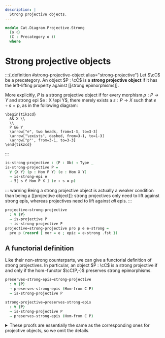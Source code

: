 ```yaml
---
description: |
  Strong projective objects.
---
```

<!--
```agda
open import Cat.Diagram.Coproduct.Copower
open import Cat.Diagram.Coproduct.Indexed
open import Cat.Functor.Morphism
open import Cat.Diagram.Zero
open import Cat.Functor.Hom
open import Cat.Prelude

open import Data.Set.Projective
open import Data.Set.Surjection
open import Data.Dec

import Cat.Diagram.Separator.Strong
import Cat.Diagram.Projective
import Cat.Morphism.StrongEpi
import Cat.Reasoning
```
-->
```agda
module Cat.Diagram.Projective.Strong
  {o ℓ}
  (C : Precategory o ℓ)
  where
```

<!--
```agda
open Cat.Diagram.Projective C
open Cat.Morphism.StrongEpi C
open Cat.Reasoning C
```
-->

# Strong projective objects

:::{.definition #strong-projective-object alias="strong-projective"}
Let $\cC$ be a precategory. An object $P : \cC$ is a
**strong projective object** if it has the left-lifting property against
[[strong epimorphisms]].

More explicitly, $P$ is a strong projective object if for every
morphism $p : P \to Y$ and strong epi $e : X \epi Y$, there merely exists
a $s : P \to X$ such that $e \circ s = p$, as in the following diagram:

~~~{.quiver}
\begin{tikzcd}
  && X \\
  \\
  P && Y
  \arrow["e", two heads, from=1-3, to=3-3]
  \arrow["\exists", dashed, from=3-1, to=1-3]
  \arrow["p"', from=3-1, to=3-3]
\end{tikzcd}
~~~
:::

```agda
is-strong-projective : (P : Ob) → Type _
is-strong-projective P =
  ∀ {X Y} (p : Hom P Y) (e : Hom X Y)
  → is-strong-epi e
  → ∃[ s ∈ Hom P X ] (e ∘ s ≡ p)
```

::: warning
Being a strong projective object is actually a weaker condition than
being a [[projective object]]: strong projectives only need to lift
against strong epis, whereas projectives need to lift against *all* epis.
:::

```agda
projective→strong-projective
  : ∀ {P}
  → is-projective P
  → is-strong-projective P
projective→strong-projective pro p e e-strong =
  pro p (record { mor = e ; epic = e-strong .fst })
```

## A functorial definition

Like their non-strong counterparts, we can give a functorial definition of
strong projectives. In particular, an object $P : \cC$ is a strong projective
if and only if the $\hom$-functor $\cC(P,-)$ preserves strong epimorphisms.

```agda
preserves-strong-epis→strong-projective
  : ∀ {P}
  → preserves-strong-epis (Hom-from C P)
  → is-strong-projective P

strong-projective→preserves-strong-epis
  : ∀ {P}
  → is-strong-projective P
  → preserves-strong-epis (Hom-from C P)
```

<details>
<summary>These proofs are essentially the same as the corresponding
ones for projective objects, so we omit the details.
</summary>
```agda
preserves-strong-epis→strong-projective {P = P} hom-epi {X = X} {Y = Y} p e e-strong =
  epi→surjective (el! (Hom P X)) (el! (Hom P Y))
    (e ∘_)
    (λ {c} → hom-epi e-strong .fst {c = c})
    p

strong-projective→preserves-strong-epis {P = P} pro {X} {Y} {f = f} f-strong =
    surjective→strong-epi (el! (Hom P X)) (el! (Hom P Y)) (f ∘_) $ λ p →
    pro p f f-strong
```
</details>

## Closure of strong projectives

Like projective objects, strong projectives are closed under coproducts
indexed by [[set-projective]] types and retracts.

```agda
indexed-coproduct-strong-projective
  : ∀ {κ} {Idx : Type κ}
  → {P : Idx → Ob} {∐P : Ob} {ι : ∀ i → Hom (P i) ∐P}
  → is-set-projective Idx ℓ
  → (∀ i → is-strong-projective (P i))
  → is-indexed-coproduct C P ι
  → is-strong-projective ∐P

retract→strong-projective
  : ∀ {R P}
  → is-strong-projective P
  → (s : Hom R P)
  → has-retract s
  → is-strong-projective R
```

<details>
<summary>These proofs are more or less identical to the corresponding
ones for projective objects.
</summary>
```agda
indexed-coproduct-strong-projective {P = P} {ι = ι} Idx-pro P-pro coprod {X = X} {Y = Y} p e e-strong = do
  s ← Idx-pro
        (λ i → Σ[ sᵢ ∈ Hom (P i) X ] (e ∘ sᵢ ≡ p ∘ ι i)) (λ i → hlevel 2)
        (λ i → P-pro i (p ∘ ι i) e e-strong)
  pure (match (λ i → s i .fst) , unique₂ (λ i → pullr commute ∙ s i .snd))
  where open is-indexed-coproduct coprod

retract→strong-projective P-pro s r p e e-strong = do
  (t , t-factor) ← P-pro (p ∘ r .retract) e e-strong
  pure (t ∘ s , pulll t-factor ∙ cancelr (r .is-retract))
```
</details>

Moreover, if $\cC$ has a [[zero object]] and a strong projective
coproduct $\coprod_{I} P_i$ indexed by a [[discrete]] type, then
each component of the coproduct is a strong projective.

```agda
zero+indexed-coproduct-strong-projective→strong-projective
  : ∀ {κ} {Idx : Type κ} ⦃ Idx-Discrete : Discrete Idx ⦄
  → {P : Idx → Ob} {∐P : Ob} {ι : ∀ i → Hom (P i) ∐P}
  → Zero C
  → is-indexed-coproduct C P ι
  → is-strong-projective ∐P
  → ∀ i → is-strong-projective (P i)
```

<details>
<summary>Following the general theme, the proof is identical
to the non-strong case.
</summary>
```agda
zero+indexed-coproduct-strong-projective→strong-projective {ι = ι} z coprod ∐P-pro i =
  retract→strong-projective ∐P-pro (ι i) $
  zero→ι-has-retract C coprod z i
```
</details>

## Enough strong projectives

A category $\cC$ is said to have **enough strong projectives** if for
object $X : \cC$ there is some strong epi $P \epi X$ with $P$ strong projective.
We will refer to these projectives as **projective presentations**
of $X$.

Note that there are two variations on this condition: one where
there *merely* exists a strong projective presentation for every $X$, and
another where those presentations are provided as structure. We prefer
to work with the latter, as it tends to be less painful to work with.

```agda
record Strong-projectives : Type (o ⊔ ℓ) where
  field
    Pro : Ob → Ob
    present : ∀ {X} → Hom (Pro X) X
    present-strong-epi : ∀ {X} → is-strong-epi (present {X})
    projective : ∀ {X} → is-strong-projective (Pro X)
```

<!--
```agda
module _ (coprods : (Idx : Set ℓ) → has-coproducts-indexed-by C ∣ Idx ∣)
  where
  open Cat.Diagram.Separator.Strong C coprods
  open Copowers coprods
```
-->

If $\cC$ has set-indexed coproducts, and $P_i$ is a [[strong separating family]]
with each $P_i$ a strong projective, then $\cC$ has enough strong projectives
if $\Sigma(i : Idx), (\cC(P_i, X))$ is a set-projective type.

```agda
  strong-projective-separating-faily→strong-projectives
    : ∀ {Idx : Set ℓ} {Pᵢ : ∣ Idx ∣ → Ob}
    → (∀ X → is-set-projective (Σ[ i ∈ ∣ Idx ∣ ] (Hom (Pᵢ i) X)) ℓ)
    → (∀ i → is-strong-projective (Pᵢ i))
    → is-strong-separating-family Idx Pᵢ
    → Strong-projectives
```

The hypotheses of this theorem hint basically give the game away: by definition,
there is a strong epimorphism $\coprod_{\Sigma(i : I), \cC(P_i, X)} S_i \to X$
for every $X$. Moreover, $\Sigma(i : I), \cC(P_i, X)$ is set-projective,
so the corresponding coproduct is a strong projective.

```agda
  strong-projective-separating-faily→strong-projectives
    {Idx} {Pᵢ} Idx-pro Pᵢ-pro strong-sep = strong-projectives where
    open Strong-projectives

    strong-projectives : Strong-projectives
    strong-projectives .Pro X =
      ∐! (Σ[ i ∈ ∣ Idx ∣ ] (Hom (Pᵢ i) X)) (Pᵢ ⊙ fst)
    strong-projectives .present {X = X} =
      ∐!.match (Σ[ i ∈ ∣ Idx ∣ ] (Hom (Pᵢ i) X)) (Pᵢ ⊙ fst) snd
    strong-projectives .present-strong-epi =
      strong-sep
    strong-projectives .projective {X = X} =
      indexed-coproduct-strong-projective
        (Idx-pro X)
        (Pᵢ-pro ⊙ fst)
        (∐!.has-is-ic (Σ[ i ∈ ∣ Idx ∣ ] (Hom (Pᵢ i) X)) (Pᵢ ⊙ fst))
```
